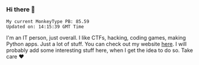 ### Hi there 👋
<!-- PB START -->
```
My current MonkeyType PB: 85.59
Updated on: 14:15:39 GMT Time
```
<!-- PB END -->
I'm an IT person, just overall. I like CTFs, hacking, coding games, making Python apps. Just a lot of stuff.
You can check out my website [here](https://skill3472.github.io/).
I will probably add some interesting stuff here, when I get the idea to do so. Take care ❤️

